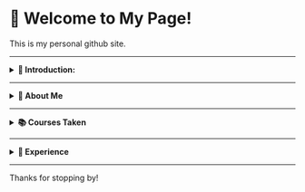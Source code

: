 # 🌟 Welcome to My Page!

This is my personal github site.

---

<details>
<summary><strong>🎨 Introduction: </strong></summary>

I relate to this theme because I’ve always felt like my personality exists in contrast.
Sometimes I crave my own quiet time, and other times I’m at my best around loud, spontaneous idiots (my friends).

This page reflects that duality — mixing structure with creativity, coding with storytelling, and precision with curiosity.

We often think opposites clash, but I believe they **complement**.  
Whether it’s logic and emotion, work and play, or order and chaos — I try to bring both into everything I do.

</details>

---

<details>
<summary><strong>👤 About Me</strong></summary>
I’d love to ramble about myself forever, but I’ll keep it short — I know the DEVSOC gods have many candidates to bless (or roast).

Name’s Krish. I recently hit the big 1-9 (UNSW status: still pending legendary rank).
I’m currently majoring in Computer Science, which means I spend my days wrestling with bugs and pretending I understand recursion.

Now, I live in contradiction — and that’s where the “opposites attract” theme felt just right.

I’m the guy who can game all night with the boys 🎮, but also get weirdly philosophical at 3AM. I chase that deadline adrenaline, even though deep down, I know it’s time to break up with procrastination. (We had a good run.)

Trying something new is kinda my thing — whether it's a tech stack, a hobby, or an oddly specific YouTube rabbit hole.
In short, I’m a walking contradiction. And honestly? I think that’s fun.


</details>

---

<details>
<summary><strong>📚 Courses Taken</strong></summary>

- COMP1511 – Programming Fundamentals  
- MATH1131 - Mathematics 1A 
- MATH1141 – Mathematics 1B  
- COMP1531 - Software Engineering Fundamentals
- MATH1081 - Discrete Mathematics

</details>

---

<details>
<summary><strong>💼 Experience</strong></summary>

- Built my own workspace booking app in High School
- Worked with a team to develop a battleship game where I focused on the gameboard mechanics
- Built the backend for Kahoot like Website, using typescript.

</details>

---

Thanks for stopping by!  
